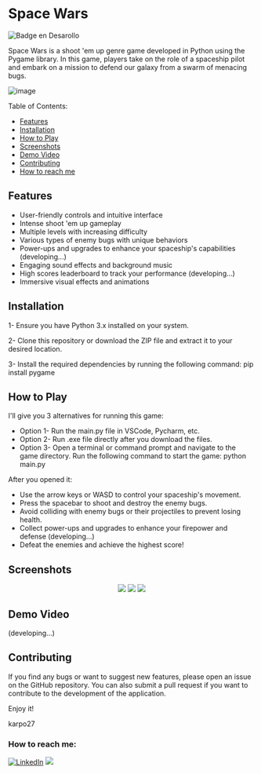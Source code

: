 # Space Wars
![Badge en Desarollo](https://img.shields.io/badge/STATUS-%20DEVELOPMENT-green)

Space Wars is a shoot 'em up genre game developed in Python using the Pygame library. 
In this game, players take on the role of a spaceship pilot and embark on a mission to defend our galaxy from a swarm of menacing bugs.

![image](https://github.com/karpo27/Space_Wars/assets/54405665/f71fdba4-3a4c-4041-ab01-7f91c508ffc7)

Table of Contents:

- [Features](#Features)
- [Installation](#Installation)
- [How to Play](#How-to-Play)
- [Screenshots](#Screenshots)
- [Demo Video](#Demo-Video)
- [Contributing](#Contributing)
- [How to reach me](#How-to-reach-me)

## Features
- User-friendly controls and intuitive interface
- Intense shoot 'em up gameplay
- Multiple levels with increasing difficulty
- Various types of enemy bugs with unique behaviors
- Power-ups and upgrades to enhance your spaceship's capabilities (developing...)
- Engaging sound effects and background music
- High scores leaderboard to track your performance (developing...)
- Immersive visual effects and animations

## Installation

1- Ensure you have Python 3.x installed on your system.

2- Clone this repository or download the ZIP file and extract it to your desired location.

3- Install the required dependencies by running the following command: pip install pygame

## How to Play

I'll give you 3 alternatives for running this game:

- Option 1- Run the main.py file in VSCode, Pycharm, etc.
- Option 2- Run .exe file directly after you download the files.
- Option 3- Open a terminal or command prompt and navigate to the game directory. Run the following command to start the game: python main.py

After you opened it:

- Use the arrow keys or WASD to control your spaceship's movement.
- Press the spacebar to shoot and destroy the enemy bugs.
- Avoid colliding with enemy bugs or their projectiles to prevent losing health.
- Collect power-ups and upgrades to enhance your firepower and defense (developing...)
- Defeat the enemies and achieve the highest score!

## Screenshots
<p align="center">
  <img src="https://github.com/karpo27/Space_Wars/assets/54405665/8092511f-b382-4013-a550-98bb4d7314f7">
  <img src="https://github.com/karpo27/Space_Wars/assets/54405665/3ca53208-3d19-4b77-8628-d57f125dd687">
  <img src="https://github.com/karpo27/Space_Wars/assets/54405665/b62568e5-947a-4618-a22c-9746fcef54c1">
</p>

## Demo Video

(developing...)

## Contributing
If you find any bugs or want to suggest new features, please open an issue on the GitHub repository. You can also submit a pull request if you want to contribute to the development of the application.

Enjoy it!

karpo27

### How to reach me:

[![LinkedIn](https://img.shields.io/badge/LinkedIn-0077B5?style=for-the-badge&logo=linkedin&logoColor=white)](https://www.linkedin.com/in/julian-giudice-940771a1/)
<a href = "mailto:juliangiudice@hotmail.com"><img src="https://img.shields.io/badge/Gmail-D14836?style=for-the-badge&logo=gmail&logoColor=white" target="_blank"></a>
